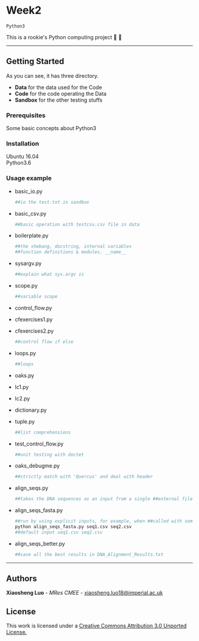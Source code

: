 # Week2
`Python3`

This is a rookie's Python computing project   :ghost:  :ghost:

***

## Getting Started
As you can see, it has three directory.
- **Data** for the data used for the Code
- **Code** for the code operating the Data
- **Sandbox** for the other testing stuffs

### Prerequisites

Some basic concepts about Python3

### Installation
Ubuntu 16.04  
Python3.6
### Usage example
- basic_io.py
    ```python
    ##io the test.txt in sandbox
    ```
- basic_csv.py
    ```python
    ##basic operation with testcsv.csv file in data
    ```

- boilerplate.py
    ```python
    ##the shebang, docstring, internal variables
    ##function definitions & modules, __name__
    ```

- sysargv.py
    ```python
    ##explain what sys.argv is
    ```

- scope.py
    ```python
    ##variable scope
    ```

- control_flow.py
- cfexercises1.py
- cfexercises2.py  
    ```python
    ##control flow if else
    ```

- loops.py
    ```python
    ##loops
    ```

- oaks.py
- lc1.py
- lc2.py
- dictionary.py
- tuple.py
    ```python
    ##list comprehensions
    ```
- test_control_flow.py
    ```python
    ##unit testing with doctet
    ```
- oaks_debugme.py
    ```python
    ##strictly match with 'Quercus' and deal with header
    ``` 
- align_seqs.py
    ```python
    ##takes the DNA sequences as an input from a single ##external file(DNA_Alignment.csv) and saves the best ##alignment along with its corresponding score in a ##single text file(DNA_Alignment_Results)
    ```

- align_seqs_fasta.py
    ```bash
    ##run by using explicit inputs, for example, when ##called with something like:
    python align_seqs_fasta.py seq1.csv seq2.csv
    ##default input seq1.csv seq2.csv
    ```

- align_seqs_better.py
    ```python
    ##save all the best results in DNA_Alignment_Results.txt
    ```


___
## Authors

**Xiaosheng Luo** - *MRes CMEE* - [xiaosheng.luo18@imperial.ac.uk](xiaosheng.luo18@imperial.ac.uk)

## License

This work is licensed under a [Creative Commons Attribution 3.0 Unported License.](http://creativecommons.org/licenses/by/3.0/)
